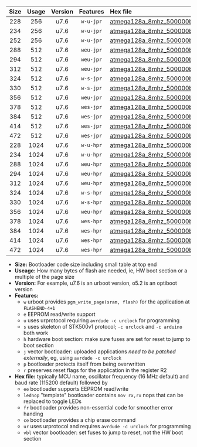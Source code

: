|Size|Usage|Version|Features|Hex file|
|:-:|:-:|:-:|:-:|:--|
|228|256|u7.6|`w-u-jpr`|[atmega128a_8mhz_500000bps_ur_vbl.hex](https://raw.githubusercontent.com/stefanrueger/urboot/main/bootloaders/atmega128a/fcpu_8mhz/500000_bps/atmega128a_8mhz_500000bps_ur_vbl.hex)|
|234|256|u7.6|`w-u-jpr`|[atmega128a_8mhz_500000bps_lednop_ur_vbl.hex](https://raw.githubusercontent.com/stefanrueger/urboot/main/bootloaders/atmega128a/fcpu_8mhz/500000_bps/atmega128a_8mhz_500000bps_lednop_ur_vbl.hex)|
|252|256|u7.6|`w-u-jpr`|[atmega128a_8mhz_500000bps_lednop_fr_ur_vbl.hex](https://raw.githubusercontent.com/stefanrueger/urboot/main/bootloaders/atmega128a/fcpu_8mhz/500000_bps/atmega128a_8mhz_500000bps_lednop_fr_ur_vbl.hex)|
|288|512|u7.6|`weu-jpr`|[atmega128a_8mhz_500000bps_ee_ur_vbl.hex](https://raw.githubusercontent.com/stefanrueger/urboot/main/bootloaders/atmega128a/fcpu_8mhz/500000_bps/atmega128a_8mhz_500000bps_ee_ur_vbl.hex)|
|294|512|u7.6|`weu-jpr`|[atmega128a_8mhz_500000bps_ee_lednop_ur_vbl.hex](https://raw.githubusercontent.com/stefanrueger/urboot/main/bootloaders/atmega128a/fcpu_8mhz/500000_bps/atmega128a_8mhz_500000bps_ee_lednop_ur_vbl.hex)|
|312|512|u7.6|`weu-jpr`|[atmega128a_8mhz_500000bps_ee_lednop_fr_ur_vbl.hex](https://raw.githubusercontent.com/stefanrueger/urboot/main/bootloaders/atmega128a/fcpu_8mhz/500000_bps/atmega128a_8mhz_500000bps_ee_lednop_fr_ur_vbl.hex)|
|324|512|u7.6|`w-s-jpr`|[atmega128a_8mhz_500000bps_vbl.hex](https://raw.githubusercontent.com/stefanrueger/urboot/main/bootloaders/atmega128a/fcpu_8mhz/500000_bps/atmega128a_8mhz_500000bps_vbl.hex)|
|330|512|u7.6|`w-s-jpr`|[atmega128a_8mhz_500000bps_lednop_vbl.hex](https://raw.githubusercontent.com/stefanrueger/urboot/main/bootloaders/atmega128a/fcpu_8mhz/500000_bps/atmega128a_8mhz_500000bps_lednop_vbl.hex)|
|356|512|u7.6|`weu-jpr`|[atmega128a_8mhz_500000bps_ee_lednop_fr_ce_ur_vbl.hex](https://raw.githubusercontent.com/stefanrueger/urboot/main/bootloaders/atmega128a/fcpu_8mhz/500000_bps/atmega128a_8mhz_500000bps_ee_lednop_fr_ce_ur_vbl.hex)|
|378|512|u7.6|`wes-jpr`|[atmega128a_8mhz_500000bps_ee_vbl.hex](https://raw.githubusercontent.com/stefanrueger/urboot/main/bootloaders/atmega128a/fcpu_8mhz/500000_bps/atmega128a_8mhz_500000bps_ee_vbl.hex)|
|384|512|u7.6|`wes-jpr`|[atmega128a_8mhz_500000bps_ee_lednop_vbl.hex](https://raw.githubusercontent.com/stefanrueger/urboot/main/bootloaders/atmega128a/fcpu_8mhz/500000_bps/atmega128a_8mhz_500000bps_ee_lednop_vbl.hex)|
|414|512|u7.6|`wes-jpr`|[atmega128a_8mhz_500000bps_ee_lednop_fr_vbl.hex](https://raw.githubusercontent.com/stefanrueger/urboot/main/bootloaders/atmega128a/fcpu_8mhz/500000_bps/atmega128a_8mhz_500000bps_ee_lednop_fr_vbl.hex)|
|472|512|u7.6|`wes-jpr`|[atmega128a_8mhz_500000bps_ee_lednop_fr_ce_vbl.hex](https://raw.githubusercontent.com/stefanrueger/urboot/main/bootloaders/atmega128a/fcpu_8mhz/500000_bps/atmega128a_8mhz_500000bps_ee_lednop_fr_ce_vbl.hex)|
|228|1024|u7.6|`w-u-hpr`|[atmega128a_8mhz_500000bps_ur.hex](https://raw.githubusercontent.com/stefanrueger/urboot/main/bootloaders/atmega128a/fcpu_8mhz/500000_bps/atmega128a_8mhz_500000bps_ur.hex)|
|234|1024|u7.6|`w-u-hpr`|[atmega128a_8mhz_500000bps_lednop_ur.hex](https://raw.githubusercontent.com/stefanrueger/urboot/main/bootloaders/atmega128a/fcpu_8mhz/500000_bps/atmega128a_8mhz_500000bps_lednop_ur.hex)|
|288|1024|u7.6|`weu-hpr`|[atmega128a_8mhz_500000bps_ee_ur.hex](https://raw.githubusercontent.com/stefanrueger/urboot/main/bootloaders/atmega128a/fcpu_8mhz/500000_bps/atmega128a_8mhz_500000bps_ee_ur.hex)|
|294|1024|u7.6|`weu-hpr`|[atmega128a_8mhz_500000bps_ee_lednop_ur.hex](https://raw.githubusercontent.com/stefanrueger/urboot/main/bootloaders/atmega128a/fcpu_8mhz/500000_bps/atmega128a_8mhz_500000bps_ee_lednop_ur.hex)|
|312|1024|u7.6|`weu-hpr`|[atmega128a_8mhz_500000bps_ee_lednop_fr_ur.hex](https://raw.githubusercontent.com/stefanrueger/urboot/main/bootloaders/atmega128a/fcpu_8mhz/500000_bps/atmega128a_8mhz_500000bps_ee_lednop_fr_ur.hex)|
|324|1024|u7.6|`w-s-hpr`|[atmega128a_8mhz_500000bps.hex](https://raw.githubusercontent.com/stefanrueger/urboot/main/bootloaders/atmega128a/fcpu_8mhz/500000_bps/atmega128a_8mhz_500000bps.hex)|
|330|1024|u7.6|`w-s-hpr`|[atmega128a_8mhz_500000bps_lednop.hex](https://raw.githubusercontent.com/stefanrueger/urboot/main/bootloaders/atmega128a/fcpu_8mhz/500000_bps/atmega128a_8mhz_500000bps_lednop.hex)|
|356|1024|u7.6|`weu-hpr`|[atmega128a_8mhz_500000bps_ee_lednop_fr_ce_ur.hex](https://raw.githubusercontent.com/stefanrueger/urboot/main/bootloaders/atmega128a/fcpu_8mhz/500000_bps/atmega128a_8mhz_500000bps_ee_lednop_fr_ce_ur.hex)|
|378|1024|u7.6|`wes-hpr`|[atmega128a_8mhz_500000bps_ee.hex](https://raw.githubusercontent.com/stefanrueger/urboot/main/bootloaders/atmega128a/fcpu_8mhz/500000_bps/atmega128a_8mhz_500000bps_ee.hex)|
|384|1024|u7.6|`wes-hpr`|[atmega128a_8mhz_500000bps_ee_lednop.hex](https://raw.githubusercontent.com/stefanrueger/urboot/main/bootloaders/atmega128a/fcpu_8mhz/500000_bps/atmega128a_8mhz_500000bps_ee_lednop.hex)|
|414|1024|u7.6|`wes-hpr`|[atmega128a_8mhz_500000bps_ee_lednop_fr.hex](https://raw.githubusercontent.com/stefanrueger/urboot/main/bootloaders/atmega128a/fcpu_8mhz/500000_bps/atmega128a_8mhz_500000bps_ee_lednop_fr.hex)|
|472|1024|u7.6|`wes-hpr`|[atmega128a_8mhz_500000bps_ee_lednop_fr_ce.hex](https://raw.githubusercontent.com/stefanrueger/urboot/main/bootloaders/atmega128a/fcpu_8mhz/500000_bps/atmega128a_8mhz_500000bps_ee_lednop_fr_ce.hex)|

- **Size:** Bootloader code size including small table at top end
- **Useage:** How many bytes of flash are needed, ie, HW boot section or a multiple of the page size
- **Version:** For example, u7.6 is an urboot version, o5.2 is an optiboot version
- **Features:**
  + `w` urboot provides `pgm_write_page(sram, flash)` for the application at `FLASHEND-4+1`
  + `e` EEPROM read/write support
  + `u` uses urprotocol requiring `avrdude -c urclock` for programming
  + `s` uses skeleton of STK500v1 protocol; `-c urclock` and `-c arduino` both work
  + `h` hardware boot section: make sure fuses are set for reset to jump to boot section
  + `j` vector bootloader: uploaded applications *need to be patched externally*, eg, using `avrdude -c urclock`
  + `p` bootloader protects itself from being overwritten
  + `r` preserves reset flags for the application in the register R2
- **Hex file:** typically MCU name, oscillator frequency (16 MHz default) and baud rate (115200 default) followed by
  + `ee` bootloader supports EEPROM read/write
  + `lednop` "template" bootloader contains `mov rx,rx` nops that can be replaced to toggle LEDs
  + `fr` bootloader provides non-essential code for smoother error handing
  + `ce` bootloader provides a chip erase command
  + `ur` uses urprotocol and requires `avrdude -c urclock` for programming
  + `vbl` vector bootloader: set fuses to jump to reset, not the HW boot section
